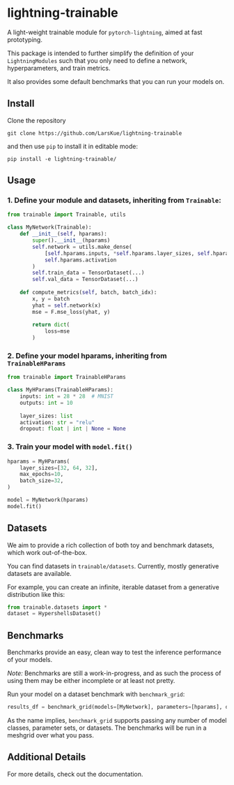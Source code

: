 # lightning-trainable
A light-weight trainable module for `pytorch-lightning`, aimed at fast prototyping.

This package is intended to further simplify the definition of your `LightningModules`
such that you only need to define a network, hyperparameters, and train metrics.

It also provides some default benchmarks that you can run your models on.

## Install
Clone the repository

`git clone https://github.com/LarsKue/lightning-trainable`

and then use `pip` to install it in editable mode:

`pip install -e lightning-trainable/`

## Usage
### 1. Define your module and datasets, inheriting from `Trainable`:
```python
from trainable import Trainable, utils

class MyNetwork(Trainable):
    def __init__(self, hparams):
        super().__init__(hparams)
        self.network = utils.make_dense(
            [self.hparams.inputs, *self.hparams.layer_sizes, self.hparams.outputs],
            self.hparams.activation
        )
        self.train_data = TensorDataset(...)
        self.val_data = TensorDataset(...)
    
    def compute_metrics(self, batch, batch_idx):
        x, y = batch
        yhat = self.network(x)
        mse = F.mse_loss(yhat, y)
        
        return dict(
            loss=mse
        )
```

### 2. Define your model hparams, inheriting from `TrainableHParams`
```python
from trainable import TrainableHParams

class MyHParams(TrainableHParams):
    inputs: int = 28 * 28  # MNIST
    outputs: int = 10
    
    layer_sizes: list
    activation: str = "relu"
    dropout: float | int | None = None
```

### 3. Train your model with `model.fit()`
```python
hparams = MyHParams(
    layer_sizes=[32, 64, 32],
    max_epochs=10,
    batch_size=32,
)

model = MyNetwork(hparams)
model.fit()
```

## Datasets
We aim to provide a rich collection of both toy and benchmark datasets, which work out-of-the-box.

You can find datasets in `trainable/datasets`. Currently, mostly generative datasets are available.

For example, you can create an infinite, iterable dataset from a generative distribution like this:

```python
from trainable.datasets import *
dataset = HypershellsDataset()
```

## Benchmarks
Benchmarks provide an easy, clean way to test the inference performance of your models.

*Note:* Benchmarks are still a work-in-progress,
and as such the process of using them may be either incomplete or at least not pretty.

Run your model on a dataset benchmark with `benchmark_grid`:

```python
results_df = benchmark_grid(models=[MyNetwork], parameters=[hparams], datasets=[dataset])
```

As the name implies, `benchmark_grid` supports passing any number of model classes,
parameter sets, or datasets. The benchmarks will be run in a meshgrid over what you pass.

## Additional Details
For more details, check out the documentation.